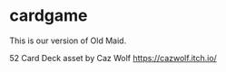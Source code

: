 # cardgame
This is our version of Old Maid. 




52 Card Deck asset by Caz Wolf https://cazwolf.itch.io/ 